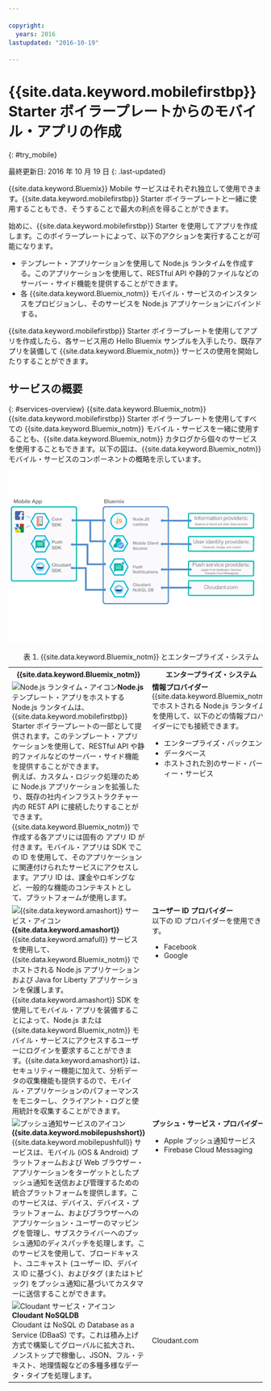 ```yaml
---

copyright:
  years: 2016
lastupdated: "2016-10-19"

---
```


# {{site.data.keyword.mobilefirstbp}} Starter ボイラープレートからのモバイル・アプリの作成
{: #try_mobile}

最終更新日: 2016 年 10 月 19 日
{: .last-updated}

{{site.data.keyword.Bluemix}} Mobile サービスはそれぞれ独立して使用できます。{{site.data.keyword.mobilefirstbp}} Starter ボイラープレートと一緒に使用することもでき、そうすることで最大の利点を得ることができます。

始めに、{{site.data.keyword.mobilefirstbp}} Starter を使用してアプリを作成します。このボイラープレートによって、以下のアクションを実行することが可能になります。

* テンプレート・アプリケーションを使用して Node.js ランタイムを作成する。このアプリケーションを使用して、RESTful API や静的ファイルなどのサーバー・サイド機能を提供することができます。<!-- You can read more about operating this application in the Developing Mobile Backend section.-->
* 各 {{site.data.keyword.Bluemix_notm}} モバイル・サービスのインスタンスをプロビジョンし、そのサービスを Node.js アプリケーションにバインドする。

<!--
<img src="images/mf_boiler_icon.png" alt="Bluemix mobile services" width="500"> {{site.data.keyword.mobilefirstbp}} Starter boilerplate
-->

{{site.data.keyword.mobilefirstbp}} Starter ボイラープレートを使用してアプリを作成したら、各サービス用の Hello Bluemix サンプルを入手したり、既存アプリを装備して {{site.data.keyword.Bluemix_notm}} サービスの使用を開始したりすることができます。


## サービスの概要
{: #services-overview}
{{site.data.keyword.Bluemix_notm}} {{site.data.keyword.mobilefirstbp}} Starter ボイラープレートを使用してすべての {{site.data.keyword.Bluemix_notm}} モバイル・サービスを一緒に使用することも、{{site.data.keyword.Bluemix_notm}} カタログから個々のサービスを使用することもできます。以下の図は、{{site.data.keyword.Bluemix_notm}} モバイル・サービスのコンポーネントの概略を示しています。

![{{site.data.keyword.Bluemix_notm}} モバイル・サービスのアーキテクチャー](images/bms_architecture.jpg)

<table summary="この表は、{{site.data.keyword.Bluemix_notm}} モバイル・サービスの説明を示します">
<caption>表 1. {{site.data.keyword.Bluemix_notm}} とエンタープライズ・システム</caption>
<th>{{site.data.keyword.Bluemix_notm}}</th>
<th>エンタープライズ・システム</th>
<tr>
<td> <img src="images/i_js_64.png" alt="Node.js ランタイム・アイコン"><b>Node.js</b> <br/> テンプレート・アプリをホストする Node.js ランタイムは、{{site.data.keyword.mobilefirstbp}} Starter ボイラープレートの一部として提供されます。このテンプレート・アプリケーションを使用して、RESTful API や静的ファイルなどのサーバー・サイド機能を提供することができます。
<br/>例えば、カスタム・ロジック処理のために Node.js アプリケーションを拡張したり、既存の社内インフラストラクチャー内の REST API に接続したりすることができます。{{site.data.keyword.Bluemix_notm}} で作成する各アプリには固有の アプリ ID が付きます。モバイル・アプリは SDK でこの ID を使用して、そのアプリケーションに関連付けられたサービスにアクセスします。アプリ ID は、課金やロギングなど、一般的な機能のコンテキストとして、プラットフォームが使用します。
<!--You can read more about operating this application in the "Developing Mobile Backend" section.--></td>
<td valign="top"><b>情報プロバイダー</b> <br/>{{site.data.keyword.Bluemix_notm}} でホストされる Node.js ランタイムを使用して、以下のどの情報プロバイダーにでも接続できます。
<ul>
	<li>エンタープライズ・バックエンド</li>
	<li>データベース</li>
	<li>ホストされた別のサード・パーティー・サービス</li>
</ul>
</td>
</tr>
<tr>
<td><img src="images/catalog_icons-05.png" alt="{{site.data.keyword.amashort}} サービス・アイコン"> <b>{{site.data.keyword.amashort}}</b><br/>{{site.data.keyword.amafull}} サービスを使用して、{{site.data.keyword.Bluemix_notm}} でホストされる Node.js アプリケーションおよび Java for Liberty アプリケーションを保護します。{{site.data.keyword.amashort}} SDK を使用してモバイル・アプリを装備することによって、Node.js または {{site.data.keyword.Bluemix_notm}} モバイル・サービスにアクセスするユーザーにログインを要求することができます。{{site.data.keyword.amashort}} は、セキュリティー機能に加えて、分析データの収集機能も提供するので、モバイル・アプリケーションのパフォーマンスをモニターし、クライアント・ログと使用統計を収集することができます。</td>
<td valign="top"><b>ユーザー ID プロバイダー</b> <br/>以下の ID プロバイダーを使用できます。<ul><li>Facebook</li><li>Google</li></ul></td>
</tr>
<tr>
<td><img src="images/catalog_icons-09.png" alt="プッシュ通知サービスのアイコン"> <b>{{site.data.keyword.mobilepushshort}}</b><br/>{{site.data.keyword.mobilepushfull}} サービスは、モバイル (iOS & Android) プラットフォームおよび Web ブラウザー・アプリケーションをターゲットとしたプッシュ通知を送信および管理するための統合プラットフォームを提供します。このサービスは、デバイス、デバイス・プラットフォーム、およびブラウザーへのアプリケーション・ユーザーのマッピングを管理し、サブスクライバーへのプッシュ通知のディスパッチを処理します。このサービスを使用して、ブロードキャスト、ユニキャスト (ユーザー ID、デバイス ID に基づく)、およびタグ (またはトピック) をプッシュ通知に基づいてカスタマーに送信することができます。</td>
<td valign="top"><b>プッシュ・サービス・プロバイダー</b><ul><li>Apple プッシュ通知サービス</li><li>Firebase Cloud Messaging</li></ul></td>
</tr>
<tr>
<td><img src="images/cloudant64.png" alt="Cloudant サービス・アイコン"><b>Cloudant NoSQLDB</b><br/> Cloudant は NoSQL の Database as a Service (DBaaS) です。これは積み上げ方式で構築してグローバルに拡大され、ノンストップで稼働し、JSON、フル・テキスト、地理情報などの多種多様なデータ・タイプを処理します。</td>
<td>Cloudant.com</td>
</tr>
</table>
